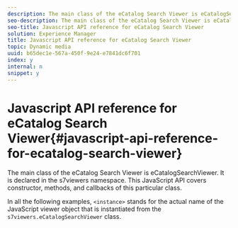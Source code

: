 ```yaml
---
description: The main class of the eCatalog Search Viewer is eCatalogSearchViewer. It is declared in the s7viewers namespace. This JavaScript API covers constructor, methods, and callbacks of this particular class.
seo-description: The main class of the eCatalog Search Viewer is eCatalogSearchViewer. It is declared in the s7viewers namespace. This JavaScript API covers constructor, methods, and callbacks of this particular class.
seo-title: Javascript API reference for eCatalog Search Viewer
solution: Experience Manager
title: Javascript API reference for eCatalog Search Viewer
topic: Dynamic media
uuid: b65dec1e-567a-450f-9e24-e7841dc6f701
index: y
internal: n
snippet: y
---
```


# Javascript API reference for eCatalog Search Viewer{#javascript-api-reference-for-ecatalog-search-viewer}

The main class of the eCatalog Search Viewer is eCatalogSearchViewer. It is declared in the s7viewers namespace. This JavaScript API covers constructor, methods, and callbacks of this particular class.

In all the following examples, `<instance>` stands for the actual name of the JavaScript viewer object that is instantiated from the `s7viewers.eCatalogSearchViewer` class. 
